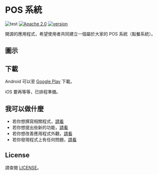 # POS 系統

![test](https://github.com/evan361425/flutter-pos-system/workflows/test/badge.svg?branch=master)
[![Apache 2.0](https://img.shields.io/github/license/nebula-plugins/gradle-netflixoss-project-plugin.svg)](http://www.apache.org/licenses/LICENSE-2.0)
[![version](https://img.shields.io/github/v/tag/evan361425/flutter-pos-system)](https://github.com/evan361425/flutter-pos-system/releases/latest)

開源的應用程式，希望使用者共同建立一個屬於大家的 POS 系統（點餐系統）。

## 圖示

## 下載

Android 可以至 [Google Play](https://play.google.com/store/apps/details?id=com.evanlu.possystem) 下載。

iOS 要再等等，已排程準備。

## 我可以做什麼

- 若你想撰寫相關程式，[請看](https://evan361425.github.io/flutter-pos-system/developer)
- 若你想提出些新的功能，[請看](https://evan361425.github.io/flutter-pos-system/enhancement)
- 若你想改善應用程式外觀，[請看](https://evan361425.github.io/flutter-pos-system/design)
- 若你發現程式上有任何問題，[請看](https://evan361425.github.io/flutter-pos-system/bugs)

## License

請查閱 [LICENSE](LICENSE)。
